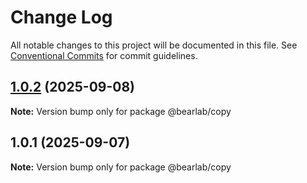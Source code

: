 # Change Log

All notable changes to this project will be documented in this file.
See [Conventional Commits](https://conventionalcommits.org) for commit guidelines.

## [1.0.2](https://github.com/hasanbala/ui-components/compare/@bearlab/copy@1.0.1...@bearlab/copy@1.0.2) (2025-09-08)

**Note:** Version bump only for package @bearlab/copy





## 1.0.1 (2025-09-07)

**Note:** Version bump only for package @bearlab/copy

